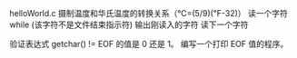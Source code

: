 helloWorld.c
摄制温度和华氏温度的转换关系（℃=(5/9)(℉-32)）
读一个字符 
while (该字符不是文件结束指示符) 
输出刚读入的字符 
读下一个字符 


验证表达式 getchar() != EOF 的值是 0 还是 1。 
编写一个打印 EOF 值的程序。 
